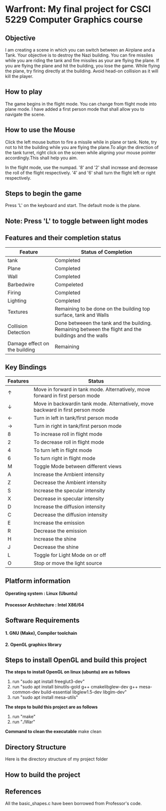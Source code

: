 # Warfront: My final project for CSCI 5229 Computer Graphics course


## Objective

I am creating a scene in which you can switch between an Airplane and a Tank. Your objective is to destroy
the Nazi building. You can fire missiles while you are riding the tank and fire missiles as your are flying
the plane. If you are flying the plane and hit the building, you lose the game. While flying the plane, try 
firing directly at the building. Avoid head-on collision as it will kill the player.

## How to play

The game begins in the flight mode. You can change from flight mode into plane mode. I have added a first person mode
that shall allow you to navigate the scene.

## How to use the Mouse

Click the left mouse button to fire a missile while in plane or tank. Note, try not to hit the building while you are flying the 
plane.To align the direction of the tank turret, right click on the screen while aligning your mouse pointer accordingly.This
shall help you aim.

In the flight mode, use the numpad. '8' and '2' shall increase and decrease the roll of the flight respectively.
'4' and '6' shall turn the flight left or right respectively.

## Steps to begin the game

Press 'L' on the keyboard and start. The default mode is the plane.

## Note: Press 'L' to toggle between light modes 

## Features and their completion status

| Feature | Status of Completion |
| ---- |---- |
| tank | Completed |
| Plane | Completed |
| Wall | Completed |
| Barbedwire | Compeleted  |
| Firing | Completed |
| Lighting | Completed |
| Textures | Remaining to be done on the building top surface, tank and Walls  |
| Collision Detection | Done betweeen the tank and the building. Remaining between the flight and the buildings and the walls |
| Damage effect on the building | Remaining |

## Key Bindings

| Features| Status |
| ---- |---- |
| &uarr; | Move in forward in tank mode. Alternatively, move forward in first person mode |
| &darr; | Move in backwardin tank mode. Alternatively, move backward in first person mode |
| &larr; | Turn in left in tank/first person mode |
| &rarr; | Turn in right in tank/first person mode  |
| 8 | To increase roll in flight mode |
| 2 | To decrease roll in flight mode |
| 4 | To turn left in flight mode  |
| 6 | To turn right in flight mode |
| M | Toggle Mode between different views |
| A | Increase the Ambient intensity |
| Z | Decrease the Ambient intensity |
| S | Increase the specular intensity |
| X | Decrease in specular intensity |
| D | Increase the diffusion intensity |
| C | Decrease the diffusion intensity |
| E | Increase the emission |
| R | Decrease the emission |
| H | Increase the shine |
| J | Decrease the shine |
| L | Toggle for Light Mode on or off |
| O | Stop or move the light source |

## Platform information

#### Operating system           : Linux (Ubuntu)
#### Processor Architecture     : Intel X86/64

## Software Requirements

#### 1. GNU (Make), Compiler toolchain
#### 2. OpenGL graphics library

## Steps to install OpenGL and build this project

**The steps to install OpenGL on linux (ubuntu) are as follows**

1. run "sudo apt install freeglut3-dev"
2. run "sudo apt install binutils-gold g++ cmakelibglew-dev g++ mesa-common-dev build-essential libglew1.5-dev libglm-dev"
3. run "sudo apt install mesa-utils"

**The steps to build this project are as follows**

1. run "make"
2. run "./War"

**Command to clean the executable**
make clean

## Directory Structure

Here is the directory structure of my project folder




## How to build the project


## References

All the basic_shapes.c have been borrowed from  Professor's code. 


